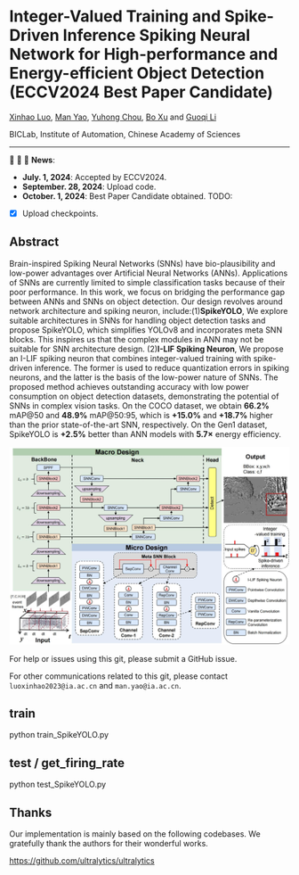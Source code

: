 # Integer-Valued Training and Spike-Driven Inference Spiking Neural Network for High-performance and Energy-efficient Object Detection (ECCV2024 Best Paper Candidate)

[Xinhao Luo](), [Man Yao](https://scholar.google.com/citations?user=eE4vvp0AAAAJ), [Yuhong Chou](https://scholar.google.com.hk/citations?hl=zh-CN&user=8CpWM4cAAAAJ), [Bo Xu]() and [Guoqi Li](https://scholar.google.com/citations?user=qCfE--MAAAAJ&)

BICLab, Institute of Automation, Chinese Academy of Sciences

---

:rocket:  :rocket:  :rocket: **News**:

- **July. 1, 2024**: Accepted by ECCV2024.
- **September. 28, 2024**: Upload code.
- **October. 1, 2024**: Best Paper Candidate obtained.
TODO:

- [x] Upload checkpoints.

## Abstract

Brain-inspired Spiking Neural Networks (SNNs) have bio-plausibility and low-power advantages over Artificial Neural Networks (ANNs). Applications of SNNs are currently limited to simple classification tasks because of their poor performance. In this work, we focus on bridging the performance gap between ANNs and SNNs on object detection. Our design revolves around network architecture and spiking neuron, include:(1)**SpikeYOLO**, We explore suitable architectures in SNNs for handling object detection tasks and propose SpikeYOLO, which simplifies YOLOv8 and incorporates meta SNN blocks. This inspires us that the complex modules in ANN may not be suitable for SNN architecture design. (2)**I-LIF Spiking Neuron**, We propose an I-LIF spiking neuron that combines integer-valued training with spike-driven inference. The former is used to reduce quantization errors in spiking neurons, and the latter is the basis of the low-power nature of SNNs. The proposed method achieves outstanding accuracy with low power consumption on object detection datasets, demonstrating the potential of SNNs in complex vision tasks. On the COCO dataset, we obtain **66.2%** mAP@50 and **48.9%** mAP@50:95, which is **+15.0%** and **+18.7%** higher than the prior state-of-the-art SNN, respectively. On the Gen1 dataset, SpikeYOLO is **+2.5%** better than ANN models with **5.7×** energy efficiency.

![image](picture/figure1.jpg)



For help or issues using this git, please submit a GitHub issue.

For other communications related to this git, please contact `luoxinhao2023@ia.ac.cn` and `man.yao@ia.ac.cn`.

## train
python train_SpikeYOLO.py

## test / get_firing_rate
python test_SpikeYOLO.py

## Thanks

Our implementation is mainly based on the following codebases. We gratefully thank the authors for their wonderful works.

https://github.com/ultralytics/ultralytics